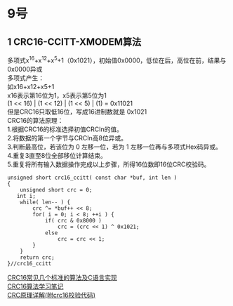 # 9号
## 1  CRC16-CCITT-XMODEM算法  
多项式x<sup>16</sup>+x<sup>12</sup>+x<sup>5</sup>+1（0x1021），初始值0x0000，低位在后，高位在前，结果与0x0000异或  
多项式产生：  
如x16+x12+x5+1  
x16表示第16位为1，x5表示第5位为1  
(1 << 16) | (1 << 12) | (1 << 5) | (1) = 0x11021  
但是CRC16只取低16位，写成16进制数就是 0x1021  
CRC16的算法原理：  
1.根据CRC16的标准选择初值CRCIn的值。  
2.将数据的第一个字节与CRCIn高8位异或。  
3.判断最高位，若该位为 0 左移一位，若为 1 左移一位再与多项式Hex码异或。  
4.重复3直至8位全部移位计算结束。  
5.重复将所有输入数据操作完成以上步骤，所得16位数即16位CRC校验码。  

    unsigned short crc16_ccitt( const char *buf, int len )
    {
    	unsigned short crc = 0;
       int i;
    	while( len-- ) {
    		crc ^= *buf++ << 8;
    		for( i = 0; i < 8; ++i ) {
    			if( crc & 0x8000 )
    				crc = (crc << 1) ^ 0x1021;
    			else
    				crc = crc << 1;
    		}
    	}
    	return crc;
    }//crc16_ccitt  

[CRC16常见几个标准的算法及C语言实现](https://blog.csdn.net/leumber/article/details/54311811)  
[CRC16算法学习笔记](https://blog.csdn.net/brother_mao/article/details/51916740)  
[CRC原理详解(附crc16校验代码)](https://blog.csdn.net/xing414736597/article/details/78693781)